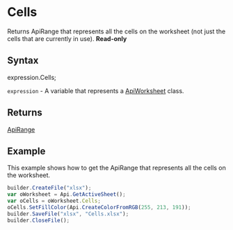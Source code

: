 # Cells

Returns ApiRange that represents all the cells on the worksheet (not just the cells that are currently in use). **Read-only**

## Syntax

expression.Cells;

`expression` - A variable that represents a [ApiWorksheet](../ApiWorksheet.md) class.

## Returns

[ApiRange](../../ApiRange.md)

## Example

This example shows how to get the ApiRange that represents all the cells on the worksheet.

```javascript
builder.CreateFile("xlsx");
var oWorksheet = Api.GetActiveSheet();
var oCells = oWorksheet.Cells;
oCells.SetFillColor(Api.CreateColorFromRGB(255, 213, 191));
builder.SaveFile("xlsx", "Cells.xlsx");
builder.CloseFile();
```